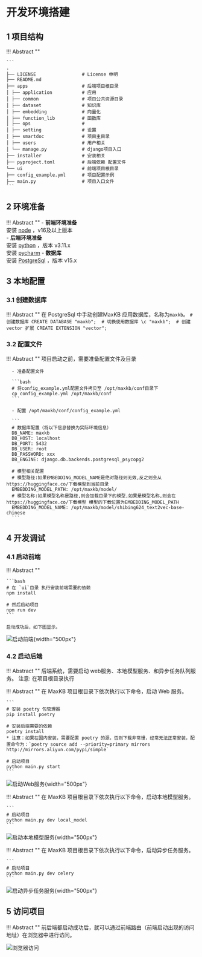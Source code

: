 # 开发环境搭建

## 1 项目结构

!!! Abstract "" 

    ```
    .          
    ├── LICENSE                 # License 申明        
    ├── README.md           
    ├── apps                    # 后端项目根目录        
    │ ├── application           # 应用
    │ ├── common                # 项目公共资源目录
    │ ├── dataset               # 知识库
    │ ├── embedding             # 向量化
    │ ├── function_lib          # 函数库
    │ ├── ops                   # 
    │ ├── setting               # 设置
    │ ├── smartdoc              # 项目主目录          
    │ ├── users                 # 用户相关          
    │ └── manage.py             # django项目入口         
    ├── installer               # 安装相关  
    ├── pyproject.toml          # 后端依赖 配置文件         
    └── ui                      # 前端项目根目录          
    ├── config_example.yml      # 项目配置示例             
    ├── main.py                 # 项目入口文件              
    ```     

## 2 环境准备          

!!! Abstract "" 
    - **前端环境准备**       
      安装 [node](https://nodejs.org/) ，v16及以上版本     
    - **后端环境准备**        
      安装 [python](https://www.python.org/downloads/release/python-3115/) ，版本 v3.11.x  
      安装 [pycharm](https://www.jetbrains.com/pycharm/download/)
    - **数据库**   
      安装 [PostgreSql](https://www.postgresql.org/) ，版本 v15.x

## 3 本地配置

### 3.1 创建数据库

!!! Abstract "" 
    在 PostgreSql 中手动创建MaxKB 应用数据库，名称为`maxkb`。
    ```
    # 创建数据库
    CREATE DATABASE "maxkb"; 
    # 切换使用数据库
    \c "maxkb"; 
    # 创建vector 扩展
    CREATE EXTENSION "vector";
    ```

### 3.2 配置文件

!!! Abstract "" 
      项目启动之前，需要准备配置文件及目录

      - 准备配置文件

      ```bash
      # 将config_example.yml配置文件拷贝至 /opt/maxkb/conf目录下
      cp config_example.yml /opt/maxkb/conf
      ```

      - 配置 /opt/maxkb/conf/config_example.yml 

      ```
      # 数据库配置（将以下信息替换为实际环境信息）
      DB_NAME: maxkb
      DB_HOST: localhost
      DB_PORT: 5432
      DB_USER: root
      DB_PASSWORD: xxx
      DB_ENGINE: django.db.backends.postgresql_psycopg2
      
      # 模型相关配置
      # 模型路径:如果EMBEDDING_MODEL_NAME是绝对路径则无效,反之则会从https://huggingface.co/下载模型到当前目录
      EMBEDDING_MODEL_PATH: /opt/maxkb/model/
      # 模型名称:如果模型名称是路径,则会加载目录下的模型,如果是模型名称,则会在https://huggingface.co/下载模型 模型的下载位置为EMBEDDING_MODEL_PATH
      EMBEDDING_MODEL_NAME: /opt/maxkb/model/shibing624_text2vec-base-chinese
      ```

## 4 开发调试

### 4.1 启动前端

!!! Abstract "" 

    ```bash
    # 在 `ui`目录 执行安装前端需要的依赖
    npm install
    
    # 然后启动项目
    npm run dev
    ```

    启动成功后，如下图显示。

![启动前端](../img/dev/npm_run.png){width="500px"}


### 4.2 启动后端

!!! Abstract "" 
    后端系统，需要启动 web服务、本地模型服务、和异步任务队列服务。
    注意: 在项目根目录执行

!!! Abstract ""
    在 MaxKB 项目根目录下依次执行以下命令，启动 Web 服务。

    ```
    # 安装 poetry 包管理器
    pip install poetry
    
    # 安装后端需要的依赖
    poetry install
    * 注意：如果在国内安装，需要配置 poetry 的源，否则下载非常慢，经常无法正常安装，配置命令为：`poetry source add --priority=primary mirrors http://mirrors.aliyun.com/pypi/simple`
    
    # 启动项目
    python main.py start
    ```

![启动Web服务](../img/dev/main_start.png){width="500px"}

!!! Abstract ""
    在 MaxKB 项目根目录下依次执行以下命令，启动本地模型服务。

    ```
    # 启动项目
    python main.py dev local_model
    ```

![启动本地模型服务](../img/dev/main_localmodel.png){width="500px"}

!!! Abstract ""
    在 MaxKB 项目根目录下依次执行以下命令，启动异步任务服务。

    ```
    # 启动项目
    python main.py dev celery
    ```

![启动异步任务服务](../img/dev/main_celery.png){width="500px"}

## 5 访问项目

!!! Abstract ""
    前后端都启动成功后，就可以通过前端路由（前端启动出现的访问地址）在浏览器中进行访问。

![浏览器访问](../img/dev/maxkb_running.png)
